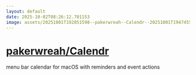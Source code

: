 ```yaml
---
layout: default
date: 2025-10-02T08:26:12.701153
image: assets/20251001T192851598--pakerwreah--Calendr--20251001T194745544--cropped.png
---
```


# [pakerwreah/Calendr](https://github.com/pakerwreah/Calendr)

menu bar calendar for macOS with reminders and event actions
